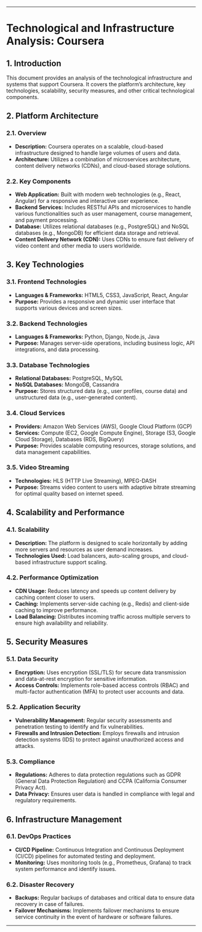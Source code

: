 
---

# **Technological and Infrastructure Analysis: Coursera**

## **1. Introduction**

This document provides an analysis of the technological infrastructure and systems that support Coursera. It covers the platform’s architecture, key technologies, scalability, security measures, and other critical technological components.

## **2. Platform Architecture**

### **2.1. Overview**

- **Description:** Coursera operates on a scalable, cloud-based infrastructure designed to handle large volumes of users and data.
- **Architecture:** Utilizes a combination of microservices architecture, content delivery networks (CDNs), and cloud-based storage solutions.

### **2.2. Key Components**

- **Web Application:** Built with modern web technologies (e.g., React, Angular) for a responsive and interactive user experience.
- **Backend Services:** Includes RESTful APIs and microservices to handle various functionalities such as user management, course management, and payment processing.
- **Database:** Utilizes relational databases (e.g., PostgreSQL) and NoSQL databases (e.g., MongoDB) for efficient data storage and retrieval.
- **Content Delivery Network (CDN):** Uses CDNs to ensure fast delivery of video content and other media to users worldwide.

## **3. Key Technologies**

### **3.1. Frontend Technologies**

- **Languages & Frameworks:** HTML5, CSS3, JavaScript, React, Angular
- **Purpose:** Provides a responsive and dynamic user interface that supports various devices and screen sizes.

### **3.2. Backend Technologies**

- **Languages & Frameworks:** Python, Django, Node.js, Java
- **Purpose:** Manages server-side operations, including business logic, API integrations, and data processing.

### **3.3. Database Technologies**

- **Relational Databases:** PostgreSQL, MySQL
- **NoSQL Databases:** MongoDB, Cassandra
- **Purpose:** Stores structured data (e.g., user profiles, course data) and unstructured data (e.g., user-generated content).

### **3.4. Cloud Services**

- **Providers:** Amazon Web Services (AWS), Google Cloud Platform (GCP)
- **Services:** Compute (EC2, Google Compute Engine), Storage (S3, Google Cloud Storage), Databases (RDS, BigQuery)
- **Purpose:** Provides scalable computing resources, storage solutions, and data management capabilities.

### **3.5. Video Streaming**

- **Technologies:** HLS (HTTP Live Streaming), MPEG-DASH
- **Purpose:** Streams video content to users with adaptive bitrate streaming for optimal quality based on internet speed.

## **4. Scalability and Performance**

### **4.1. Scalability**

- **Description:** The platform is designed to scale horizontally by adding more servers and resources as user demand increases.
- **Technologies Used:** Load balancers, auto-scaling groups, and cloud-based infrastructure support scaling.

### **4.2. Performance Optimization**

- **CDN Usage:** Reduces latency and speeds up content delivery by caching content closer to users.
- **Caching:** Implements server-side caching (e.g., Redis) and client-side caching to improve performance.
- **Load Balancing:** Distributes incoming traffic across multiple servers to ensure high availability and reliability.

## **5. Security Measures**

### **5.1. Data Security**

- **Encryption:** Uses encryption (SSL/TLS) for secure data transmission and data-at-rest encryption for sensitive information.
- **Access Controls:** Implements role-based access controls (RBAC) and multi-factor authentication (MFA) to protect user accounts and data.

### **5.2. Application Security**

- **Vulnerability Management:** Regular security assessments and penetration testing to identify and fix vulnerabilities.
- **Firewalls and Intrusion Detection:** Employs firewalls and intrusion detection systems (IDS) to protect against unauthorized access and attacks.

### **5.3. Compliance**

- **Regulations:** Adheres to data protection regulations such as GDPR (General Data Protection Regulation) and CCPA (California Consumer Privacy Act).
- **Data Privacy:** Ensures user data is handled in compliance with legal and regulatory requirements.

## **6. Infrastructure Management**

### **6.1. DevOps Practices**

- **CI/CD Pipeline:** Continuous Integration and Continuous Deployment (CI/CD) pipelines for automated testing and deployment.
- **Monitoring:** Uses monitoring tools (e.g., Prometheus, Grafana) to track system performance and identify issues.

### **6.2. Disaster Recovery**

- **Backups:** Regular backups of databases and critical data to ensure data recovery in case of failures.
- **Failover Mechanisms:** Implements failover mechanisms to ensure service continuity in the event of hardware or software failures.


---
